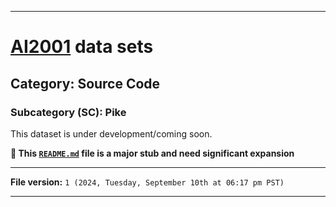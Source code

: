 
***

# [AI2001](https://github.com/seanpm2001/AI2001/) data sets

## Category: Source Code

### Subcategory (SC): Pike

This dataset is under development/coming soon.

**🌱️ This [`README.md`](/README.md) file is a major stub and need significant expansion**

***

**File version:** `1 (2024, Tuesday, September 10th at 06:17 pm PST)`

***
